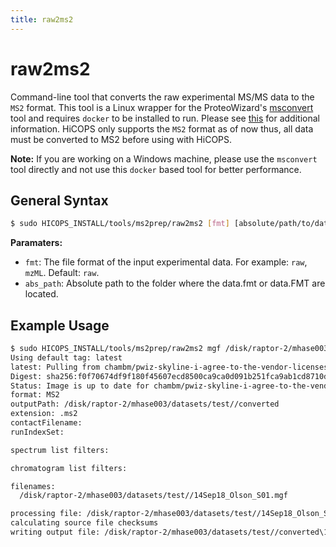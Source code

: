 ```yaml
---
title: raw2ms2
---
```

# raw2ms2

Command-line tool that converts the raw experimental MS/MS data to the `MS2` format. This tool is a Linux wrapper for the ProteoWizard's [msconvert](http://proteowizard.sourceforge.net/tools.shtml) tool and requires `docker` to be installed to run. Please see [this](https://hub.docker.com/r/chambm/pwiz-skyline-i-agree-to-the-vendor-licenses) for additional information. HiCOPS only supports the `MS2` format as of now thus, all data must be converted to MS2 before using with HiCOPS.

**Note:** If you are working on a Windows machine, please use the `msconvert` tool directly and not use this `docker` based tool for better performance.

## General Syntax

```bash
$ sudo HICOPS_INSTALL/tools/ms2prep/raw2ms2 [fmt] [absolute/path/to/data*.fmt|.FMT]
```
**Paramaters:**
* `fmt`: The file format of the input experimental data. For example: `raw`, `mzML`. Default: `raw`.
* `abs_path`: Absolute path to the folder where the data.fmt or data.FMT are located.       

## Example Usage

```bash
$ sudo HICOPS_INSTALL/tools/ms2prep/raw2ms2 mgf /disk/raptor-2/mhase003/datasets/test/
Using default tag: latest
latest: Pulling from chambm/pwiz-skyline-i-agree-to-the-vendor-licenses
Digest: sha256:f0f70674df9f180f45607ecd8500ca9ca0d091b251fca9ab1cd8710de8fa5132
Status: Image is up to date for chambm/pwiz-skyline-i-agree-to-the-vendor-licenses:latest
format: MS2
outputPath: /disk/raptor-2/mhase003/datasets/test//converted
extension: .ms2
contactFilename:
runIndexSet:

spectrum list filters:

chromatogram list filters:

filenames:
  /disk/raptor-2/mhase003/datasets/test//14Sep18_Olson_S01.mgf

processing file: /disk/raptor-2/mhase003/datasets/test//14Sep18_Olson_S01.mgf
calculating source file checksums
writing output file: /disk/raptor-2/mhase003/datasets/test//converted\14Sep18_Olson_S01.ms2
```